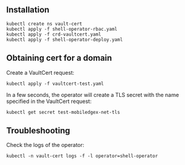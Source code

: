 ## Installation

```
kubectl create ns vault-cert
kubectl apply -f shell-operator-rbac.yaml
kubectl apply -f crd-vaultcert.yaml
kubectl apply -f shell-operator-deploy.yaml
```

## Obtaining cert for a domain

Create a VaultCert request:

```
kubectl apply -f vaultcert-test.yaml
```

In a few seconds, the operator will create a TLS secret with the name specified
in the VaultCert request:

```
kubectl get secret test-mobiledgex-net-tls
```

## Troubleshooting

Check the logs of the operator:

```
kubectl -n vault-cert logs -f -l operator=shell-operator
```
